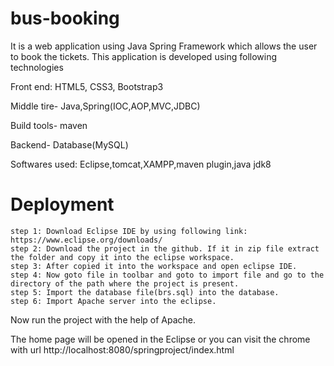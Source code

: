# bus-booking
It is a web application using Java Spring Framework which allows the user to book the tickets. This application is developed using following technologies

Front end: HTML5, CSS3, Bootstrap3

Middle tire- Java,Spring(IOC,AOP,MVC,JDBC)

Build tools- maven

Backend- Database(MySQL)

Softwares used: Eclipse,tomcat,XAMPP,maven plugin,java jdk8

# Deployment

	step 1: Download Eclipse IDE by using following link:  https://www.eclipse.org/downloads/
    step 2: Download the project in the github. If it in zip file extract the folder and copy it into the eclipse workspace.
    step 3:	After copied it into the workspace and open eclipse IDE.
    step 4: Now goto file in toolbar and goto to import file and go to the directory of the path where the project is present.
    step 5: Import the database file(brs.sql) into the database.
    step 6: Import Apache server into the eclipse.
  
  Now run the project with the help of Apache. 
  
  The home page will be opened in the Eclipse or you can visit the chrome with url http://localhost:8080/springproject/index.html
